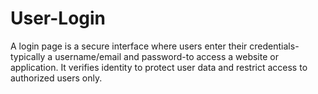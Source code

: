 # User-Login
A login page is a secure interface where users enter their credentials-typically a username/email and password-to access a website or application. It verifies identity to protect user data and restrict access to authorized users only.

